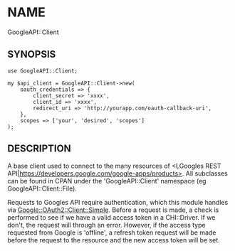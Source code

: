 # NAME

GoogleAPI::Client

## SYNOPSIS

    use GoogleAPI::Client;

    my $api_client = GoogleAPI::Client->new(
        oauth_credentials => {
            client_secret => 'xxxx',
            client_id => 'xxxx',
            redirect_uri => 'http://yourapp.com/oauth-callback-uri',
        },
        scopes => ['your', 'desired', 'scopes']
    );

## DESCRIPTION

A base client used to connect to the many resources of <LGoogles REST API|https://developers.google.com/google-apps/products>.
All subclasses can be found in CPAN under the 'GoogleAPI::Client' namespace (eg GoogleAPI::Client::File).

Requests to Googles API require authentication, which this module handles via [Google::OAuth2::Client::Simple](thttps://metacpan.org/pod/Google::OAuth2::Client::Simple).
Before a request is made, a check is performed to see if we have a valid access token in a CHI::Driver. If we don't, the request will through an error.
However, if the access type requested from Google is 'offline', a refresh token request will be made before the request to the resource and the new access token will be set.
